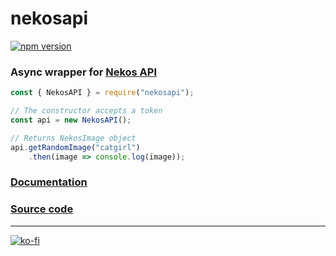 # nekosapi
[![npm version](https://badge.fury.io/js/nekosapi.svg)](https://badge.fury.io/js/nekosapi)

### Async wrapper for [Nekos API](https://nekos.nekidev.com/)

```js
const { NekosAPI } = require("nekosapi");

// The constructor accepts a token
const api = new NekosAPI();

// Returns NekosImage object
api.getRandomImage("catgirl")
    .then(image => console.log(image));
```

### [Documentation](https://nekosapi.com/docs/libraries/javascript)

### [Source code](https://gitlab.com/cataclym/nekosapi)

---

[![ko-fi](https://ko-fi.com/img/githubbutton_sm.svg)](https://ko-fi.com/C0C3IJV8A)
